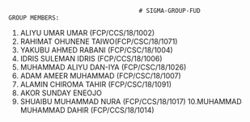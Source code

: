                                        # SIGMA-GROUP-FUD
    GROUP MEMBERS:
1. ALIYU UMAR UMAR (FCP/CCS/18/1002)
2. RAHIMAT OHUNENE TAIWO(FCP/CSC/18/1071)
3. YAKUBU AHMED RABANI (FCP/CSC/18/1004)
4. IDRIS SULEMAN IDRIS (FCP/CCS/18/1006)
5. MUHAMMAD ALIYU DAN-IYA (FCP/CSC/18/1026)
6. ADAM AMEER MUHAMMAD (FCP/CSC/18/1007)
7. ALAMIN CHIROMA TAHIR (FCP/CSC/18/1091)
8. AKOR SUNDAY ENEOJO
9. SHUAIBU MUHAMMAD NURA (FCP/CCS/18/1017)
10.MUHAMMAD MUHAMMAD DAHIR (FCP/CCS/18/1014)
